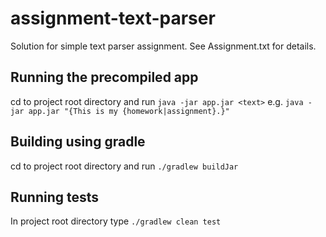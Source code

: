 # assignment-text-parser
Solution for simple text parser assignment. See Assignment.txt for details.

## Running the precompiled app
cd to project root directory and run
`java -jar app.jar <text>`
e.g.
`java -jar app.jar "{This is my {homework|assignment}.}"`

## Building using gradle

cd to project root directory and run
`./gradlew buildJar`

## Running tests
In project root directory type
`./gradlew clean test`
